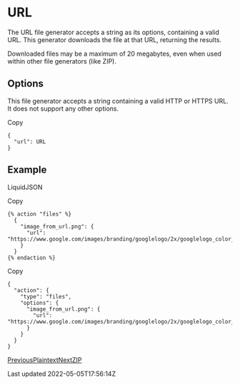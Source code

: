 # URL

The URL file generator accepts a string as its options, containing a valid URL. This generator downloads the file at that URL, returning the results.

Downloaded files may be a maximum of 20 megabytes, even when used within other file generators (like ZIP).

## Options

This file generator accepts a string containing a valid HTTP or HTTPS URL. It does not support any other options.

Copy

    {
      "url": URL
    }

## Example

LiquidJSON

Copy

    {% action "files" %}
      {
        "image_from_url.png": {
          "url": "https://www.google.com/images/branding/googlelogo/2x/googlelogo_color_272x92dp.png"
        }
      }
    {% endaction %}

Copy

    {
      "action": {
        "type": "files",
        "options": {
          "image_from_url.png": {
            "url": "https://www.google.com/images/branding/googlelogo/2x/googlelogo_color_272x92dp.png"
          }
        }
      }
    }

[PreviousPlaintext](/core/actions/file-generators/plaintext)[NextZIP](/core/actions/file-generators/zip)

Last updated 2022-05-05T17:56:14Z